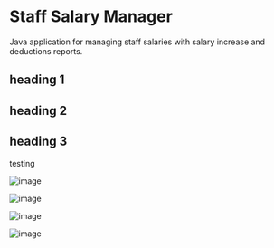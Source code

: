 # Staff Salary Manager

Java application for managing staff salaries with salary increase and deductions reports.

## heading 1

## heading 2

## heading 3

testing

![image](https://github.com/basgbasg/test/assets/133644970/f8cf8026-6713-4e17-99dd-3fd75a626d6c)

![image](https://github.com/basgbasg/test/assets/133644970/50b35c71-633d-478f-b2c8-bc4a20bec48c)

![image](https://github.com/basgbasg/test/assets/133644970/eb8d883e-8c7e-41b4-8f9b-6095ab0142c4)

![image](https://github.com/basgbasg/test/assets/133644970/de5d06b2-4b62-4799-aa84-d3c44b993fe7)
